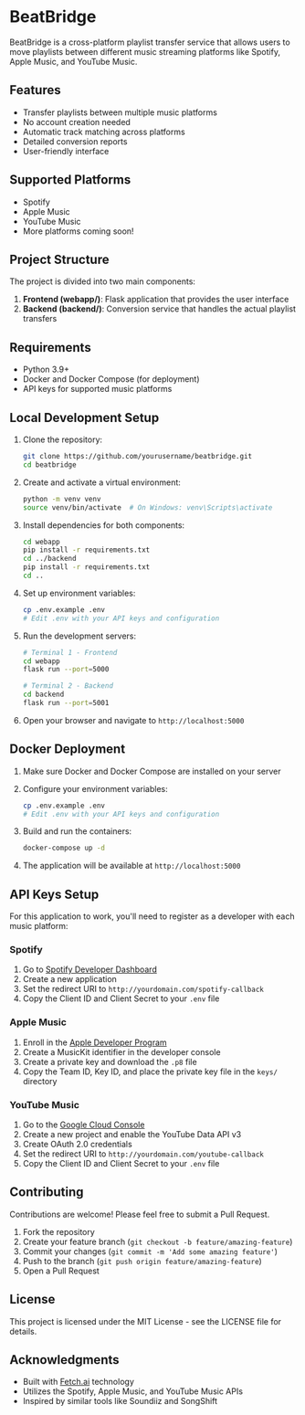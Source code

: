 # BeatBridge

BeatBridge is a cross-platform playlist transfer service that allows users to move playlists between different music streaming platforms like Spotify, Apple Music, and YouTube Music.

## Features

- Transfer playlists between multiple music platforms
- No account creation needed
- Automatic track matching across platforms
- Detailed conversion reports
- User-friendly interface

## Supported Platforms

- Spotify
- Apple Music
- YouTube Music
- More platforms coming soon!

## Project Structure

The project is divided into two main components:

1. **Frontend (webapp/)**: Flask application that provides the user interface
2. **Backend (backend/)**: Conversion service that handles the actual playlist transfers

## Requirements

- Python 3.9+
- Docker and Docker Compose (for deployment)
- API keys for supported music platforms

## Local Development Setup

1. Clone the repository:
   ```bash
   git clone https://github.com/yourusername/beatbridge.git
   cd beatbridge
   ```

2. Create and activate a virtual environment:
   ```bash
   python -m venv venv
   source venv/bin/activate  # On Windows: venv\Scripts\activate
   ```

3. Install dependencies for both components:
   ```bash
   cd webapp
   pip install -r requirements.txt
   cd ../backend
   pip install -r requirements.txt
   cd ..
   ```

4. Set up environment variables:
   ```bash
   cp .env.example .env
   # Edit .env with your API keys and configuration
   ```

5. Run the development servers:
   ```bash
   # Terminal 1 - Frontend
   cd webapp
   flask run --port=5000

   # Terminal 2 - Backend
   cd backend
   flask run --port=5001
   ```

6. Open your browser and navigate to `http://localhost:5000`

## Docker Deployment

1. Make sure Docker and Docker Compose are installed on your server

2. Configure your environment variables:
   ```bash
   cp .env.example .env
   # Edit .env with your API keys and configuration
   ```

3. Build and run the containers:
   ```bash
   docker-compose up -d
   ```

4. The application will be available at `http://localhost:5000`

## API Keys Setup

For this application to work, you'll need to register as a developer with each music platform:

### Spotify
1. Go to [Spotify Developer Dashboard](https://developer.spotify.com/dashboard/)
2. Create a new application
3. Set the redirect URI to `http://yourdomain.com/spotify-callback`
4. Copy the Client ID and Client Secret to your `.env` file

### Apple Music
1. Enroll in the [Apple Developer Program](https://developer.apple.com/programs/)
2. Create a MusicKit identifier in the developer console
3. Create a private key and download the `.p8` file
4. Copy the Team ID, Key ID, and place the private key file in the `keys/` directory

### YouTube Music
1. Go to the [Google Cloud Console](https://console.cloud.google.com/)
2. Create a new project and enable the YouTube Data API v3
3. Create OAuth 2.0 credentials
4. Set the redirect URI to `http://yourdomain.com/youtube-callback`
5. Copy the Client ID and Client Secret to your `.env` file

## Contributing

Contributions are welcome! Please feel free to submit a Pull Request.

1. Fork the repository
2. Create your feature branch (`git checkout -b feature/amazing-feature`)
3. Commit your changes (`git commit -m 'Add some amazing feature'`)
4. Push to the branch (`git push origin feature/amazing-feature`)
5. Open a Pull Request

## License

This project is licensed under the MIT License - see the LICENSE file for details.

## Acknowledgments

- Built with [Fetch.ai](https://fetch.ai/) technology
- Utilizes the Spotify, Apple Music, and YouTube Music APIs
- Inspired by similar tools like Soundiiz and SongShift